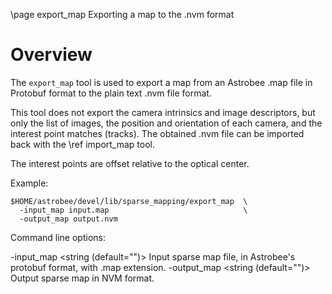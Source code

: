 \page export_map Exporting a map to the .nvm format

# Overview

The ``export_map`` tool is used to export a map from an Astrobee .map
file in Protobuf format to the plain text .nvm file format. 

This tool does not export the camera intrinsics and image descriptors,
but only the list of images, the position and orientation of each
camera, and the interest point matches (tracks). The obtained .nvm
file can be imported back with the \ref import_map tool.

The interest points are offset relative to the optical center.

Example:

    $HOME/astrobee/devel/lib/sparse_mapping/export_map  \
      -input_map input.map                              \
      -output_map output.nvm

Command line options:

-input_map <string (default="")>
    Input sparse map file, in Astrobee's protobuf format, with .map
      extension.
-output_map <string (default="")>
    Output sparse map in NVM format.

